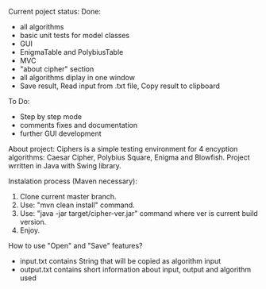 Current poject status:
Done:
- all algorithms
- basic unit tests for model classes
- GUI
- EnigmaTable and PolybiusTable
- MVC
- "about cipher" section
- all algorithms diplay in one window
- Save result, Read input from .txt file, Copy result to clipboard

To Do:
- Step by step mode
- comments fixes and documentation
- further GUI development

About project:
Ciphers is a simple testing environment for 4 encyption algorithms:
Caesar Cipher, Polybius Square, Enigma and Blowfish.
Project wrritten in Java with Swing library.

Instalation process (Maven necessary):
1. Clone current master branch.
2. Use: "mvn clean install" command.
3. Use: "java -jar target/cipher-ver.jar" command where ver is current build version.
4. Enjoy.

How to use "Open" and "Save" features?
- input.txt contains String that will be copied as algorithm input
- output.txt contains short information about input, output and algorithm used